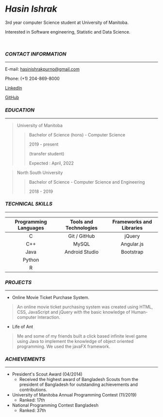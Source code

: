 # *Hasin Ishrak*



3rd year computer Science student at University of Manitoba.                     

Interested in Software engineering, Statistic and Data Science.																 

​																							 

### *CONTACT INFORMATION*

---



E-mail: hasinishrakpurno@gmail.com                                     

Phone: (+1) 204-869-8000

[LinkedIn](https://www.linkedin.com/in/hasin-ishrak-643860148/)																							   

[GitHub](https://github.com/hasinishrak)                                                                                                    



### *EDUCATION*

---



> University of Manitoba
>
> > Bachelor of Science (hons) - Computer Science
> >
> > 2019 - present
> >
> > (transfer student)
> >
> > Expected : April, 2022



> North South University
>
> > Bachelor of Science - Computer Science and Engineering
> >
> > 2018 - 2019



### *TECHNICAL SKILLS*

---



| Programming Languages | Tools and Technologies | Frameworks and Libraries |
| :-------------------: | :--------------------: | :----------------------: |
|           C           |      Git / GitHub      |          jQuery          |
|          C++          |         MySQL          |        Angular.js        |
|         Java          |     Android Studio     |        Bootstrap         |
|        Python         |                        |                          |
|           R           |                        |                          |



### *PROJECTS*

---

* Online Movie Ticket Purchase System.

> An online movie ticket purchasing system was created using HTML, CSS, JavaScript and jQuery with the basic knowledge of Human-computer Interaction.



* Life of Ant

>Me and some of my friends built a click based infinite level game using Java to implement the knowledge of object oriented programming.  We used  the javaFX framework.



### *ACHIEVEMENTS*

---



* President's Scout Award (04/2014)
  * Received the highest award of Bangladesh Scouts from the president of Bangladesh for outstanding achievements and contributions.
* University of Manitoba Annual Programming Contest (11/2019)
  * Ranked: 17th
* National Programming Contest Bangladesh
  * Ranked: 37th
